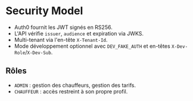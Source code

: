 # Security Model

- Auth0 fournit les JWT signés en RS256.
- L'API vérifie `issuer`, `audience` et expiration via JWKS.
- Multi-tenant via l'en-tête `X-Tenant-Id`.
- Mode développement optionnel avec `DEV_FAKE_AUTH` et en-têtes `X-Dev-Role`/`X-Dev-Sub`.

## Rôles

- `ADMIN` : gestion des chauffeurs, gestion des tarifs.
- `CHAUFFEUR` : accès restreint à son propre profil.
